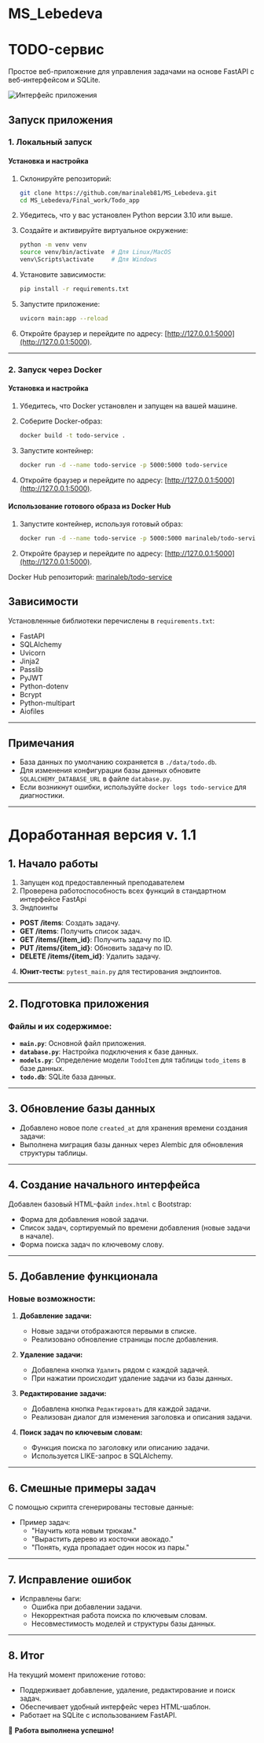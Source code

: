 # MS_Lebedeva

# TODO-сервис
Простое веб-приложение для управления задачами на основе FastAPI с веб-интерфейсом и SQLite.

![Интерфейс приложения](images/screen.jpg "Интерфейс приложения")

## **Запуск приложения**

### 1. **Локальный запуск**

#### Установка и настройка
1. Склонируйте репозиторий:
    ```bash
    git clone https://github.com/marinaleb81/MS_Lebedeva.git
    cd MS_Lebedeva/Final_work/Todo_app
    ```

2. Убедитесь, что у вас установлен Python версии 3.10 или выше.

3. Создайте и активируйте виртуальное окружение:
    ```bash
    python -m venv venv
    source venv/bin/activate  # Для Linux/MacOS
    venv\Scripts\activate     # Для Windows
    ```

4. Установите зависимости:
    ```bash
    pip install -r requirements.txt
    ```

5. Запустите приложение:
    ```bash
    uvicorn main:app --reload
    ```

6. Откройте браузер и перейдите по адресу: [http://127.0.0.1:5000](http://127.0.0.1:5000).

---

### 2. **Запуск через Docker**

#### Установка и настройка
1. Убедитесь, что Docker установлен и запущен на вашей машине.

2. Соберите Docker-образ:
    ```bash
    docker build -t todo-service .
    ```

3. Запустите контейнер:
    ```bash
    docker run -d --name todo-service -p 5000:5000 todo-service
    ```

4. Откройте браузер и перейдите по адресу: [http://127.0.0.1:5000](http://127.0.0.1:5000).

#### Использование готового образа из Docker Hub

1. Запустите контейнер, используя готовый образ:
    ```bash
    docker run -d --name todo-service -p 5000:5000 marinaleb/todo-service:latest
    ```

2. Откройте браузер и перейдите по адресу: [http://127.0.0.1:5000](http://127.0.0.1:5000).

Docker Hub репозиторий: [marinaleb/todo-service](https://hub.docker.com/repository/docker/marinaleb/todo-service/general)

## **Зависимости**

Установленные библиотеки перечислены в `requirements.txt`:
- FastAPI
- SQLAlchemy
- Uvicorn
- Jinja2
- Passlib
- PyJWT
- Python-dotenv
- Bcrypt
- Python-multipart
- Aiofiles

---

## **Примечания**
- База данных по умолчанию сохраняется в `./data/todo.db`.
- Для изменения конфигурации базы данных обновите `SQLALCHEMY_DATABASE_URL` в файле `database.py`.
- Если возникнут ошибки, используйте `docker logs todo-service` для диагностики.

---

# Доработанная версия v. 1.1

## 1. **Начало работы**
1. Запущен код предоставленный преподавателем
2. Проверена работоспособность всех функций в стандартном интерфейсе FastApi
3. Эндпоинты
- **POST /items**: Создать задачу.
- **GET /items**: Получить список задач.
- **GET /items/{item_id}**: Получить задачу по ID.
- **PUT /items/{item_id}**: Обновить задачу по ID.
- **DELETE /items/{item_id}**: Удалить задачу.
4. **Юнит-тесты**: `pytest_main.py` для тестирования эндпоинтов.

---

## 2. **Подготовка приложения**

### Файлы и их содержимое:
- **`main.py`**: Основной файл приложения.
- **`database.py`**: Настройка подключения к базе данных.
- **`models.py`**: Определение модели `TodoItem` для таблицы `todo_items` в базе данных.
- **`todo.db`**: SQLite база данных.

---

## 3. **Обновление базы данных**
- Добавлено новое поле `created_at` для хранения времени создания задачи:
- Выполнена миграция базы данных через Alembic для обновления структуры таблицы.

---

## 4. **Создание начального интерфейса**
Добавлен базовый HTML-файл `index.html` с Bootstrap:
- Форма для добавления новой задачи.
- Список задач, сортируемый по времени добавления (новые задачи в начале).
- Форма поиска задач по ключевому слову.

---

## 5. **Добавление функционала**

### Новые возможности:
1. **Добавление задачи:**
   - Новые задачи отображаются первыми в списке.
   - Реализовано обновление страницы после добавления.

2. **Удаление задачи:**
   - Добавлена кнопка `Удалить` рядом с каждой задачей.
   - При нажатии происходит удаление задачи из базы данных.

3. **Редактирование задачи:**
   - Добавлена кнопка `Редактировать` для каждой задачи.
   - Реализован диалог для изменения заголовка и описания задачи.

4. **Поиск задач по ключевым словам:**
   - Функция поиска по заголовку или описанию задачи.
   - Используется LIKE-запрос в SQLAlchemy.

---

## 6. **Смешные примеры задач**
С помощью скрипта сгенерированы тестовые данные:
- Пример задач:
  - "Научить кота новым трюкам."
  - "Вырастить дерево из косточки авокадо."
  - "Понять, куда пропадает один носок из пары."

---

## 7. **Исправление ошибок**
- Исправлены баги:
  - Ошибка при добавлении задачи.
  - Некорректная работа поиска по ключевым словам.
  - Несовместимость моделей и структуры базы данных.

---

## 8. **Итог**
На текущий момент приложение готово:
- Поддерживает добавление, удаление, редактирование и поиск задач.
- Обеспечивает удобный интерфейс через HTML-шаблон.
- Работает на SQLite с использованием FastAPI.

🎉 **Работа выполнена успешно!**



